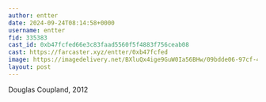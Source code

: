 ```yaml
---
author: entter
date: 2024-09-24T08:14:58+0000
username: entter
fid: 335383
cast_id: 0xb47fcfed66e3c83faad5560f5f4883f756ceab08
cast: https://farcaster.xyz/entter/0xb47fcfed
image: https://imagedelivery.net/BXluQx4ige9GuW0Ia56BHw/09bdde06-97cf-423d-5261-e3e29cf86300/original
layout: post
---
```


Douglas Coupland, 2012

<img src='https://imagedelivery.net/BXluQx4ige9GuW0Ia56BHw/09bdde06-97cf-423d-5261-e3e29cf86300/original' alt='' referrerpolicy='no-referrer'/>
